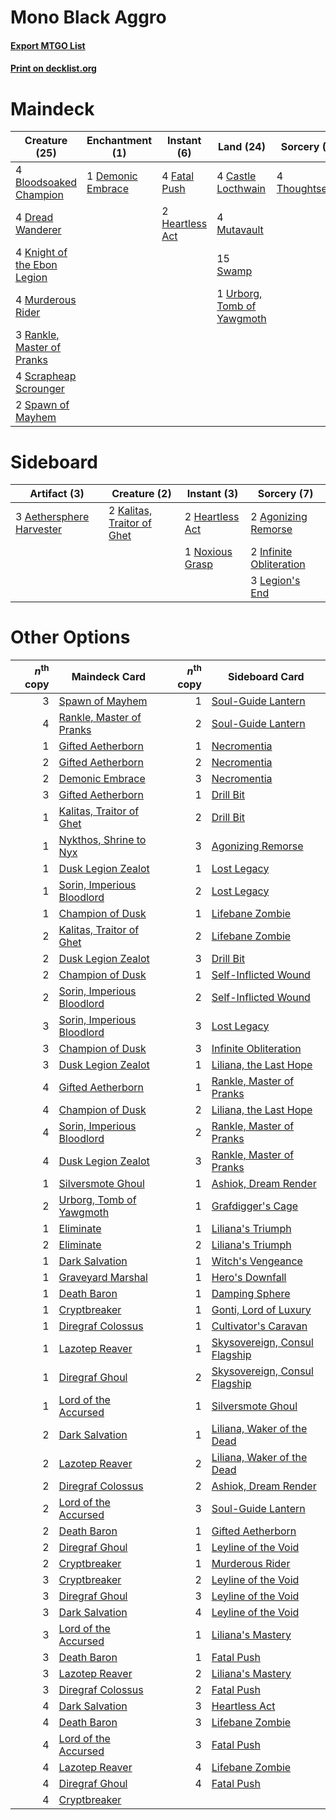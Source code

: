 # Mono Black Aggro

#### [Export MTGO List](../collection/Mono%20Black%20Aggro/Mono%20Black%20Aggro.txt)
#### [Print on decklist.org](http://decklist.org/?deckmain=4%09Bloodsoaked%20Champion%0A4%09Castle%20Locthwain%0A1%09Demonic%20Embrace%0A4%09Dread%20Wanderer%0A4%09Fatal%20Push%0A2%09Heartless%20Act%0A4%09Knight%20of%20the%20Ebon%20Legion%0A4%09Murderous%20Rider%0A4%09Mutavault%0A3%09Rankle,%20Master%20of%20Pranks%0A4%09Scrapheap%20Scrounger%0A2%09Spawn%20of%20Mayhem%0A15%09Swamp%0A4%09Thoughtseize%0A1%09Urborg,%20Tomb%20of%20Yawgmoth&deckside=3%09Aethersphere%20Harvester%0A2%09Agonizing%20Remorse%0A2%09Heartless%20Act%0A2%09Infinite%20Obliteration%0A2%09Kalitas,%20Traitor%20of%20Ghet%0A3%09Legion's%20End%0A1%09Noxious%20Grasp)
# Maindeck

|                                            Creature (25)                                             |                                      Enchantment (1)                                       |                                       Instant (6)                                        |                                              Land (24)                                              |                                       Sorcery (4)                                       |
|------------------------------------------------------------------------------------------------------|--------------------------------------------------------------------------------------------|------------------------------------------------------------------------------------------|-----------------------------------------------------------------------------------------------------|-----------------------------------------------------------------------------------------|
|4 [Bloodsoaked Champion](http://gatherer.wizards.com/Pages/Card/Details.aspx?multiverseid=386494)     |1 [Demonic Embrace](http://gatherer.wizards.com/Pages/Card/Details.aspx?multiverseid=488255)|4 [Fatal Push](http://gatherer.wizards.com/Pages/Card/Details.aspx?multiverseid=423724)   |4 [Castle Locthwain](http://gatherer.wizards.com/Pages/Card/Details.aspx?multiverseid=473203)        |4 [Thoughtseize](http://gatherer.wizards.com/Pages/Card/Details.aspx?multiverseid=438676)|
|4 [Dread Wanderer](http://gatherer.wizards.com/Pages/Card/Details.aspx?multiverseid=426790)           |                                                                                            |2 [Heartless Act](http://gatherer.wizards.com/Pages/Card/Details.aspx?multiverseid=479611)|4 [Mutavault](http://gatherer.wizards.com/Pages/Card/Details.aspx?multiverseid=370733)               |                                                                                         |
|4 [Knight of the Ebon Legion](http://gatherer.wizards.com/Pages/Card/Details.aspx?multiverseid=466859)|                                                                                            |                                                                                          |15 [Swamp](http://gatherer.wizards.com/Pages/Card/Details.aspx?multiverseid=439858)                  |                                                                                         |
|4 [Murderous Rider](http://gatherer.wizards.com/Pages/Card/Details.aspx?multiverseid=473059)          |                                                                                            |                                                                                          |1 [Urborg, Tomb of Yawgmoth](http://gatherer.wizards.com/Pages/Card/Details.aspx?multiverseid=383425)|                                                                                         |
|3 [Rankle, Master of Pranks](http://gatherer.wizards.com/Pages/Card/Details.aspx?multiverseid=473063) |                                                                                            |                                                                                          |                                                                                                     |                                                                                         |
|4 [Scrapheap Scrounger](http://gatherer.wizards.com/Pages/Card/Details.aspx?multiverseid=417804)      |                                                                                            |                                                                                          |                                                                                                     |                                                                                         |
|2 [Spawn of Mayhem](http://gatherer.wizards.com/Pages/Card/Details.aspx?multiverseid=457229)          |                                                                                            |                                                                                          |                                                                                                     |                                                                                         |


# Sideboard

|                                           Artifact (3)                                            |                                            Creature (2)                                             |                                       Instant (3)                                        |                                           Sorcery (7)                                            |
|---------------------------------------------------------------------------------------------------|-----------------------------------------------------------------------------------------------------|------------------------------------------------------------------------------------------|--------------------------------------------------------------------------------------------------|
|3 [Aethersphere Harvester](http://gatherer.wizards.com/Pages/Card/Details.aspx?multiverseid=423809)|2 [Kalitas, Traitor of Ghet](http://gatherer.wizards.com/Pages/Card/Details.aspx?multiverseid=407596)|2 [Heartless Act](http://gatherer.wizards.com/Pages/Card/Details.aspx?multiverseid=479611)|2 [Agonizing Remorse](http://gatherer.wizards.com/Pages/Card/Details.aspx?multiverseid=476334)    |
|                                                                                                   |                                                                                                     |1 [Noxious Grasp](http://gatherer.wizards.com/Pages/Card/Details.aspx?multiverseid=466864)|2 [Infinite Obliteration](http://gatherer.wizards.com/Pages/Card/Details.aspx?multiverseid=398503)|
|                                                                                                   |                                                                                                     |                                                                                          |3 [Legion's End](http://gatherer.wizards.com/Pages/Card/Details.aspx?multiverseid=466860)         |


# Other Options

|*n*<sup>th</sup> copy|                                            Maindeck Card                                            |*n*<sup>th</sup> copy|                                             Sideboard Card                                             |
|--------------------:|-----------------------------------------------------------------------------------------------------|--------------------:|--------------------------------------------------------------------------------------------------------|
|                    3|[Spawn of Mayhem](http://gatherer.wizards.com/Pages/Card/Details.aspx?multiverseid=457229)           |                    1|[Soul-Guide Lantern](http://gatherer.wizards.com/Pages/Card/Details.aspx?multiverseid=476488)           |
|                    4|[Rankle, Master of Pranks](http://gatherer.wizards.com/Pages/Card/Details.aspx?multiverseid=473063)  |                    2|[Soul-Guide Lantern](http://gatherer.wizards.com/Pages/Card/Details.aspx?multiverseid=476488)           |
|                    1|[Gifted Aetherborn](http://gatherer.wizards.com/Pages/Card/Details.aspx?multiverseid=423728)         |                    1|[Necromentia](http://gatherer.wizards.com/Pages/Card/Details.aspx?multiverseid=485439)                  |
|                    2|[Gifted Aetherborn](http://gatherer.wizards.com/Pages/Card/Details.aspx?multiverseid=423728)         |                    2|[Necromentia](http://gatherer.wizards.com/Pages/Card/Details.aspx?multiverseid=485439)                  |
|                    2|[Demonic Embrace](http://gatherer.wizards.com/Pages/Card/Details.aspx?multiverseid=488255)           |                    3|[Necromentia](http://gatherer.wizards.com/Pages/Card/Details.aspx?multiverseid=485439)                  |
|                    3|[Gifted Aetherborn](http://gatherer.wizards.com/Pages/Card/Details.aspx?multiverseid=423728)         |                    1|[Drill Bit](http://gatherer.wizards.com/Pages/Card/Details.aspx?multiverseid=457217)                    |
|                    1|[Kalitas, Traitor of Ghet](http://gatherer.wizards.com/Pages/Card/Details.aspx?multiverseid=407596)  |                    2|[Drill Bit](http://gatherer.wizards.com/Pages/Card/Details.aspx?multiverseid=457217)                    |
|                    1|[Nykthos, Shrine to Nyx](http://gatherer.wizards.com/Pages/Card/Details.aspx?multiverseid=373713)    |                    3|[Agonizing Remorse](http://gatherer.wizards.com/Pages/Card/Details.aspx?multiverseid=476334)            |
|                    1|[Dusk Legion Zealot](http://gatherer.wizards.com/Pages/Card/Details.aspx?multiverseid=442078)        |                    1|[Lost Legacy](http://gatherer.wizards.com/Pages/Card/Details.aspx?multiverseid=417661)                  |
|                    1|[Sorin, Imperious Bloodlord](http://gatherer.wizards.com/Pages/Card/Details.aspx?multiverseid=466869)|                    2|[Lost Legacy](http://gatherer.wizards.com/Pages/Card/Details.aspx?multiverseid=417661)                  |
|                    1|[Champion of Dusk](http://gatherer.wizards.com/Pages/Card/Details.aspx?multiverseid=439721)          |                    1|[Lifebane Zombie](http://gatherer.wizards.com/Pages/Card/Details.aspx?multiverseid=370723)              |
|                    2|[Kalitas, Traitor of Ghet](http://gatherer.wizards.com/Pages/Card/Details.aspx?multiverseid=407596)  |                    2|[Lifebane Zombie](http://gatherer.wizards.com/Pages/Card/Details.aspx?multiverseid=370723)              |
|                    2|[Dusk Legion Zealot](http://gatherer.wizards.com/Pages/Card/Details.aspx?multiverseid=442078)        |                    3|[Drill Bit](http://gatherer.wizards.com/Pages/Card/Details.aspx?multiverseid=457217)                    |
|                    2|[Champion of Dusk](http://gatherer.wizards.com/Pages/Card/Details.aspx?multiverseid=439721)          |                    1|[Self-Inflicted Wound](http://gatherer.wizards.com/Pages/Card/Details.aspx?multiverseid=394686)         |
|                    2|[Sorin, Imperious Bloodlord](http://gatherer.wizards.com/Pages/Card/Details.aspx?multiverseid=466869)|                    2|[Self-Inflicted Wound](http://gatherer.wizards.com/Pages/Card/Details.aspx?multiverseid=394686)         |
|                    3|[Sorin, Imperious Bloodlord](http://gatherer.wizards.com/Pages/Card/Details.aspx?multiverseid=466869)|                    3|[Lost Legacy](http://gatherer.wizards.com/Pages/Card/Details.aspx?multiverseid=417661)                  |
|                    3|[Champion of Dusk](http://gatherer.wizards.com/Pages/Card/Details.aspx?multiverseid=439721)          |                    3|[Infinite Obliteration](http://gatherer.wizards.com/Pages/Card/Details.aspx?multiverseid=398503)        |
|                    3|[Dusk Legion Zealot](http://gatherer.wizards.com/Pages/Card/Details.aspx?multiverseid=442078)        |                    1|[Liliana, the Last Hope](http://gatherer.wizards.com/Pages/Card/Details.aspx?multiverseid=414388)       |
|                    4|[Gifted Aetherborn](http://gatherer.wizards.com/Pages/Card/Details.aspx?multiverseid=423728)         |                    1|[Rankle, Master of Pranks](http://gatherer.wizards.com/Pages/Card/Details.aspx?multiverseid=473063)     |
|                    4|[Champion of Dusk](http://gatherer.wizards.com/Pages/Card/Details.aspx?multiverseid=439721)          |                    2|[Liliana, the Last Hope](http://gatherer.wizards.com/Pages/Card/Details.aspx?multiverseid=414388)       |
|                    4|[Sorin, Imperious Bloodlord](http://gatherer.wizards.com/Pages/Card/Details.aspx?multiverseid=466869)|                    2|[Rankle, Master of Pranks](http://gatherer.wizards.com/Pages/Card/Details.aspx?multiverseid=473063)     |
|                    4|[Dusk Legion Zealot](http://gatherer.wizards.com/Pages/Card/Details.aspx?multiverseid=442078)        |                    3|[Rankle, Master of Pranks](http://gatherer.wizards.com/Pages/Card/Details.aspx?multiverseid=473063)     |
|                    1|[Silversmote Ghoul](http://gatherer.wizards.com/Pages/Card/Details.aspx?multiverseid=485445)         |                    1|[Ashiok, Dream Render](http://gatherer.wizards.com/Pages/Card/Details.aspx?multiverseid=461155)         |
|                    2|[Urborg, Tomb of Yawgmoth](http://gatherer.wizards.com/Pages/Card/Details.aspx?multiverseid=383425)  |                    1|[Grafdigger's Cage](http://gatherer.wizards.com/Pages/Card/Details.aspx?multiverseid=278452)            |
|                    1|[Eliminate](http://gatherer.wizards.com/Pages/Card/Details.aspx?multiverseid=485420)                 |                    1|[Liliana's Triumph](http://gatherer.wizards.com/Pages/Card/Details.aspx?multiverseid=461025)            |
|                    2|[Eliminate](http://gatherer.wizards.com/Pages/Card/Details.aspx?multiverseid=485420)                 |                    2|[Liliana's Triumph](http://gatherer.wizards.com/Pages/Card/Details.aspx?multiverseid=461025)            |
|                    1|[Dark Salvation](http://gatherer.wizards.com/Pages/Card/Details.aspx?multiverseid=414382)            |                    1|[Witch's Vengeance](http://gatherer.wizards.com/Pages/Card/Details.aspx?multiverseid=473073)            |
|                    1|[Graveyard Marshal](http://gatherer.wizards.com/Pages/Card/Details.aspx?multiverseid=447235)         |                    1|[Hero's Downfall](http://gatherer.wizards.com/Pages/Card/Details.aspx?multiverseid=373575)              |
|                    1|[Death Baron](http://gatherer.wizards.com/Pages/Card/Details.aspx?multiverseid=176430)               |                    1|[Damping Sphere](http://gatherer.wizards.com/Pages/Card/Details.aspx?multiverseid=443101)               |
|                    1|[Cryptbreaker](http://gatherer.wizards.com/Pages/Card/Details.aspx?multiverseid=414381)              |                    1|[Gonti, Lord of Luxury](http://gatherer.wizards.com/Pages/Card/Details.aspx?multiverseid=417657)        |
|                    1|[Diregraf Colossus](http://gatherer.wizards.com/Pages/Card/Details.aspx?multiverseid=409854)         |                    1|[Cultivator's Caravan](http://gatherer.wizards.com/Pages/Card/Details.aspx?multiverseid=417776)         |
|                    1|[Lazotep Reaver](http://gatherer.wizards.com/Pages/Card/Details.aspx?multiverseid=461023)            |                    1|[Skysovereign, Consul Flagship](http://gatherer.wizards.com/Pages/Card/Details.aspx?multiverseid=417807)|
|                    1|[Diregraf Ghoul](http://gatherer.wizards.com/Pages/Card/Details.aspx?multiverseid=409630)            |                    2|[Skysovereign, Consul Flagship](http://gatherer.wizards.com/Pages/Card/Details.aspx?multiverseid=417807)|
|                    1|[Lord of the Accursed](http://gatherer.wizards.com/Pages/Card/Details.aspx?multiverseid=426801)      |                    1|[Silversmote Ghoul](http://gatherer.wizards.com/Pages/Card/Details.aspx?multiverseid=485445)            |
|                    2|[Dark Salvation](http://gatherer.wizards.com/Pages/Card/Details.aspx?multiverseid=414382)            |                    1|[Liliana, Waker of the Dead](http://gatherer.wizards.com/Pages/Card/Details.aspx?multiverseid=485431)   |
|                    2|[Lazotep Reaver](http://gatherer.wizards.com/Pages/Card/Details.aspx?multiverseid=461023)            |                    2|[Liliana, Waker of the Dead](http://gatherer.wizards.com/Pages/Card/Details.aspx?multiverseid=485431)   |
|                    2|[Diregraf Colossus](http://gatherer.wizards.com/Pages/Card/Details.aspx?multiverseid=409854)         |                    2|[Ashiok, Dream Render](http://gatherer.wizards.com/Pages/Card/Details.aspx?multiverseid=461155)         |
|                    2|[Lord of the Accursed](http://gatherer.wizards.com/Pages/Card/Details.aspx?multiverseid=426801)      |                    3|[Soul-Guide Lantern](http://gatherer.wizards.com/Pages/Card/Details.aspx?multiverseid=476488)           |
|                    2|[Death Baron](http://gatherer.wizards.com/Pages/Card/Details.aspx?multiverseid=176430)               |                    1|[Gifted Aetherborn](http://gatherer.wizards.com/Pages/Card/Details.aspx?multiverseid=423728)            |
|                    2|[Diregraf Ghoul](http://gatherer.wizards.com/Pages/Card/Details.aspx?multiverseid=409630)            |                    1|[Leyline of the Void](http://gatherer.wizards.com/Pages/Card/Details.aspx?multiverseid=107682)          |
|                    2|[Cryptbreaker](http://gatherer.wizards.com/Pages/Card/Details.aspx?multiverseid=414381)              |                    1|[Murderous Rider](http://gatherer.wizards.com/Pages/Card/Details.aspx?multiverseid=473059)              |
|                    3|[Cryptbreaker](http://gatherer.wizards.com/Pages/Card/Details.aspx?multiverseid=414381)              |                    2|[Leyline of the Void](http://gatherer.wizards.com/Pages/Card/Details.aspx?multiverseid=107682)          |
|                    3|[Diregraf Ghoul](http://gatherer.wizards.com/Pages/Card/Details.aspx?multiverseid=409630)            |                    3|[Leyline of the Void](http://gatherer.wizards.com/Pages/Card/Details.aspx?multiverseid=107682)          |
|                    3|[Dark Salvation](http://gatherer.wizards.com/Pages/Card/Details.aspx?multiverseid=414382)            |                    4|[Leyline of the Void](http://gatherer.wizards.com/Pages/Card/Details.aspx?multiverseid=107682)          |
|                    3|[Lord of the Accursed](http://gatherer.wizards.com/Pages/Card/Details.aspx?multiverseid=426801)      |                    1|[Liliana's Mastery](http://gatherer.wizards.com/Pages/Card/Details.aspx?multiverseid=426800)            |
|                    3|[Death Baron](http://gatherer.wizards.com/Pages/Card/Details.aspx?multiverseid=176430)               |                    1|[Fatal Push](http://gatherer.wizards.com/Pages/Card/Details.aspx?multiverseid=423724)                   |
|                    3|[Lazotep Reaver](http://gatherer.wizards.com/Pages/Card/Details.aspx?multiverseid=461023)            |                    2|[Liliana's Mastery](http://gatherer.wizards.com/Pages/Card/Details.aspx?multiverseid=426800)            |
|                    3|[Diregraf Colossus](http://gatherer.wizards.com/Pages/Card/Details.aspx?multiverseid=409854)         |                    2|[Fatal Push](http://gatherer.wizards.com/Pages/Card/Details.aspx?multiverseid=423724)                   |
|                    4|[Dark Salvation](http://gatherer.wizards.com/Pages/Card/Details.aspx?multiverseid=414382)            |                    3|[Heartless Act](http://gatherer.wizards.com/Pages/Card/Details.aspx?multiverseid=479611)                |
|                    4|[Death Baron](http://gatherer.wizards.com/Pages/Card/Details.aspx?multiverseid=176430)               |                    3|[Lifebane Zombie](http://gatherer.wizards.com/Pages/Card/Details.aspx?multiverseid=370723)              |
|                    4|[Lord of the Accursed](http://gatherer.wizards.com/Pages/Card/Details.aspx?multiverseid=426801)      |                    3|[Fatal Push](http://gatherer.wizards.com/Pages/Card/Details.aspx?multiverseid=423724)                   |
|                    4|[Lazotep Reaver](http://gatherer.wizards.com/Pages/Card/Details.aspx?multiverseid=461023)            |                    4|[Lifebane Zombie](http://gatherer.wizards.com/Pages/Card/Details.aspx?multiverseid=370723)              |
|                    4|[Diregraf Ghoul](http://gatherer.wizards.com/Pages/Card/Details.aspx?multiverseid=409630)            |                    4|[Fatal Push](http://gatherer.wizards.com/Pages/Card/Details.aspx?multiverseid=423724)                   |
|                    4|[Cryptbreaker](http://gatherer.wizards.com/Pages/Card/Details.aspx?multiverseid=414381)              |                     |                                                                                                        |

